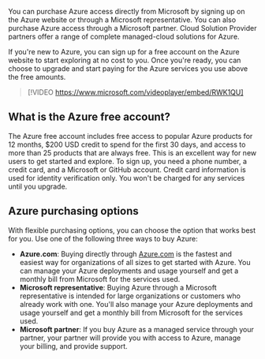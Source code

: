 You can purchase Azure access directly from Microsoft by signing up on the Azure website or through a Microsoft representative. You can also purchase Azure access through a Microsoft partner. Cloud Solution Provider partners offer a range of complete managed-cloud solutions for Azure.

If you're new to Azure, you can sign up for a free account on the Azure website to start exploring at no cost to you. Once you're ready, you can choose to upgrade and start paying for the Azure services you use above the free amounts.

> [!VIDEO https://www.microsoft.com/videoplayer/embed/RWK1QU]

## What is the Azure free account?

The Azure free account includes free access to popular Azure products for 12 months, $200 USD credit to spend for the first 30 days, and access to more than 25 products that are always free. This is an excellent way for new users to get started and explore. To sign up, you need a phone number, a credit card, and a Microsoft or GitHub account. Credit card information is used for identity verification only. You won't be charged for any services until you upgrade.

## Azure purchasing options

With flexible purchasing options, you can choose the option that works best for you. Use one of the following three ways to buy Azure:

- **Azure.com**: Buying directly through [Azure.com](https://azure.com) is the fastest and easiest way for organizations of all sizes to get started with Azure. You can manage your Azure deployments and usage yourself and get a monthly bill from Microsoft for the services used.  
- **Microsoft representative**: Buying Azure through a Microsoft representative is intended for large organizations or customers who already work with one. You'll also manage your Azure deployments and usage yourself and get a monthly bill from Microsoft for the services used.  
- **Microsoft partner**: If you buy Azure as a managed service through your partner, your partner will provide you with access to Azure, manage your billing, and provide support.
